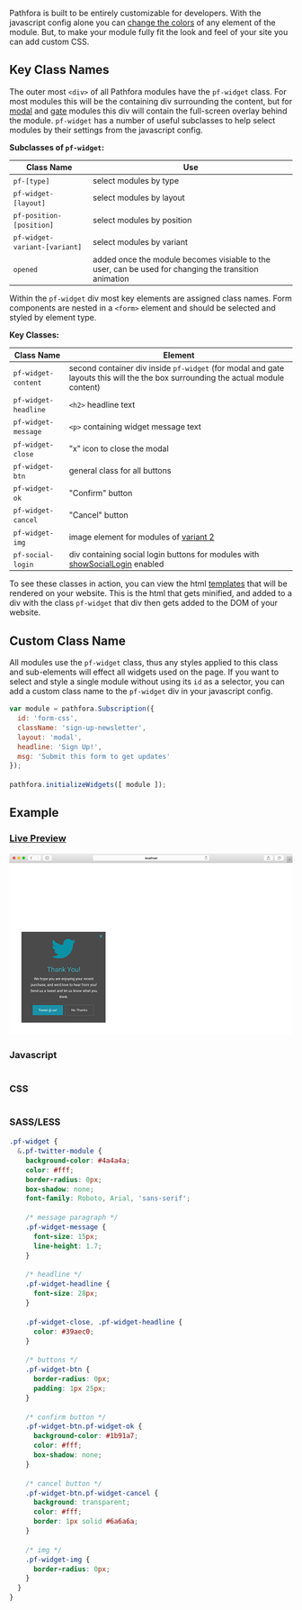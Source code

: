 Pathfora is built to be entirely customizable for developers. With the javascript config alone you can [change the colors](/customization/themes.md) of any element of the module. But, to make your module fully fit the look and feel of your site you can add custom CSS.

## Key Class Names

The outer most `<div>` of all Pathfora modules have the `pf-widget` class. For most modules this will be the containing div surrounding the content, but for [modal](/layouts/modal.md) and [gate](/types/gate.md) modules this div will contain the full-screen overlay behind the module. `pf-widget` has a number of useful subclasses to help select modules by their settings from the javascript config.

**Subclasses of `pf-widget`:**

| Class Name | Use |
|---|---|
| `pf-[type]` | select modules by type |
| `pf-widget-[layout]` | select modules by layout |
| `pf-position-[position]` | select modules by position |  
| `pf-widget-variant-[variant]` | select modules by variant |
| `opened` | added once the module becomes visiable to the user, can be used for changing the transition animation |

Within the `pf-widget` div most key elements are assigned class names. Form components are nested in a `<form>` element and should be selected and styled by element type.

**Key Classes:**

| Class Name | Element |
|---|---|
| `pf-widget-content` | second container div inside `pf-widget` (for modal and gate layouts this will the the box surrounding the actual module content) |
| `pf-widget-headline` | `<h2>` headline text |
| `pf-widget-message` | `<p>` containing widget message text |  
| `pf-widget-close` | "x" icon to close the modal |
| `pf-widget-btn` | general class for all buttons |
| `pf-widget-ok` | "Confirm" button |
| `pf-widget-cancel` | "Cancel" button |
| `pf-widget-img` | image element for modules of [variant 2](/layouts/modal.md#variant)
| `pf-social-login` | div containing social login buttons for modules with [showSocialLogin](/types/form.md#showsociallogin) enabled |

To see these classes in action, you can view the html [templates](https://github.com/lytics/pathforajs/tree/master/src/templates) that will be rendered on your website. This is the html that gets minified, and added to a div with the class `pf-widget` that div then gets added to the DOM of your website.


## Custom Class Name

All modules use the `pf-widget` class, thus any styles applied to this class and sub-elements will effect all widgets used on the page. If you want to select and style a single module without using its `id` as a selector, you can add a custom class name to the `pf-widget` div in your javascript config.

```javascript
var module = pathfora.Subscription({
  id: 'form-css',
  className: 'sign-up-newsletter',
  layout: 'modal',
  headline: 'Sign Up!',
  msg: 'Submit this form to get updates'
});

pathfora.initializeWidgets([ module ]);
```

## Example

<h3><a href="../../examples/preview/customization/css/custom.html" target="_blank">Live Preview</a></h3>

![Custom CSS](../examples/img/customization/css/custom.png)

### Javascript

<pre data-src="../../examples/src/customization/css/custom.js"></pre>


### CSS

<pre data-src="../../examples/src/customization/css/custom.css"></pre>

### SASS/LESS

``` css
.pf-widget {
  &.pf-twitter-module {
    background-color: #4a4a4a;
    color: #fff;
    border-radius: 0px;
    box-shadow: none;
    font-family: Roboto, Arial, 'sans-serif';

    /* message paragraph */
    .pf-widget-message {
      font-size: 15px;
      line-height: 1.7;
    }

    /* headline */
    .pf-widget-headline {
      font-size: 28px;
    }

    .pf-widget-close, .pf-widget-headline {
      color: #39aec0;
    }

    /* buttons */
    .pf-widget-btn {
      border-radius: 0px;
      padding: 1px 25px;
    }

    /* confirm button */
    .pf-widget-btn.pf-widget-ok {
      background-color: #1b91a7;
      color: #fff;
      box-shadow: none;
    }

    /* cancel button */
    .pf-widget-btn.pf-widget-cancel {
      background: transparent;
      color: #fff;
      border: 1px solid #6a6a6a;
    }

    /* img */
    .pf-widget-img {
      border-radius: 0px;
    }
  }
}
```